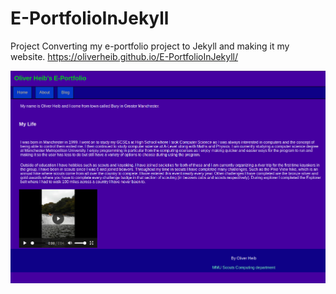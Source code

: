# E-PortfolioInJekyll
Project Converting my e-portfolio project to Jekyll and making it my website.
https://oliverheib.github.io/E-PortfolioInJekyll/

![Pic of site](images/PicOfSite.png)
